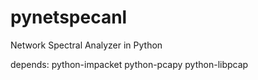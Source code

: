 pynetspecanl
============

Network Spectral Analyzer in Python

depends:
    python-impacket
    python-pcapy
    python-libpcap

